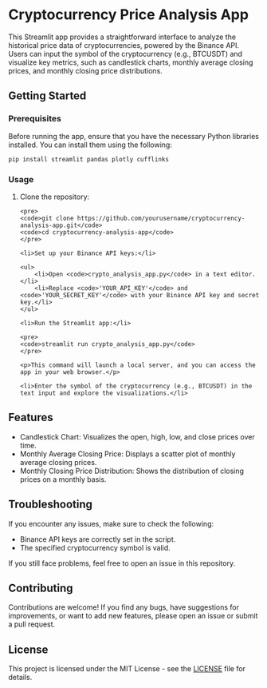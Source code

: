 <!DOCTYPE html>
<html lang="en">
<head>
    <meta charset="UTF-8">
    <meta name="viewport" content="width=device-width, initial-scale=1.0">
</head>
<body>

<h1>Cryptocurrency Price Analysis App</h1>

<p>This Streamlit app provides a straightforward interface to analyze the historical price data of cryptocurrencies, powered by the Binance API. Users can input the symbol of the cryptocurrency (e.g., BTCUSDT) and visualize key metrics, such as candlestick charts, monthly average closing prices, and monthly closing price distributions.</p>

<h2>Getting Started</h2>

<h3>Prerequisites</h3>

<p>Before running the app, ensure that you have the necessary Python libraries installed. You can install them using the following:</p>

<pre>
<code>pip install streamlit pandas plotly cufflinks</code>
</pre>

<h3>Usage</h3>

<ol>
    <li>Clone the repository:</li>

    <pre>
    <code>git clone https://github.com/yourusername/cryptocurrency-analysis-app.git</code>
    <code>cd cryptocurrency-analysis-app</code>
    </pre>

    <li>Set up your Binance API keys:</li>

    <ul>
        <li>Open <code>crypto_analysis_app.py</code> in a text editor.</li>
        <li>Replace <code>'YOUR_API_KEY'</code> and <code>'YOUR_SECRET_KEY'</code> with your Binance API key and secret key.</li>
    </ul>

    <li>Run the Streamlit app:</li>

    <pre>
    <code>streamlit run crypto_analysis_app.py</code>
    </pre>

    <p>This command will launch a local server, and you can access the app in your web browser.</p>

    <li>Enter the symbol of the cryptocurrency (e.g., BTCUSDT) in the text input and explore the visualizations.</li>
</ol>

<h2>Features</h2>

<ul>
    <li>Candlestick Chart: Visualizes the open, high, low, and close prices over time.</li>
    <li>Monthly Average Closing Price: Displays a scatter plot of monthly average closing prices.</li>
    <li>Monthly Closing Price Distribution: Shows the distribution of closing prices on a monthly basis.</li>
</ul>

<h2>Troubleshooting</h2>

<p>If you encounter any issues, make sure to check the following:</p>

<ul>
    <li>Binance API keys are correctly set in the script.</li>
    <li>The specified cryptocurrency symbol is valid.</li>
</ul>

<p>If you still face problems, feel free to open an issue in this repository.</p>

<h2>Contributing</h2>

<p>Contributions are welcome! If you find any bugs, have suggestions for improvements, or want to add new features, please open an issue or submit a pull request.</p>

<h2>License</h2>

<p>This project is licensed under the MIT License - see the <a href="LICENSE">LICENSE</a> file for details.</p>

</body>
</html>

